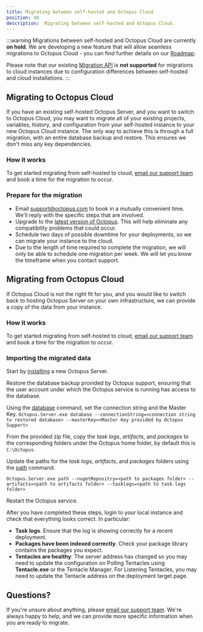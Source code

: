 ```yaml
---
title: Migrating between self-hosted and Octopus Cloud
position: 40
description:  Migrating between self-hosted and Octopus Cloud.
---
```


:::warning
Migrations between self-hosted and Octopus Cloud are currently **on hold**. We are developing a new feature that will allow seamless migrations to Octopus Cloud - you can find further details on our [Roadmap](https://octopus.com/company/roadmap). 

Please note that our existing [Migration API](/docs/octopus-rest-api/migration-api/index.md) is **not supported** for migrations to cloud instances due to configuration differences between self-hosted and cloud installations.
:::

## Migrating to Octopus Cloud

If you have an existing self-hosted Octopus Server, and you want to switch to Octopus Cloud, you may want to migrate all of your existing projects, variables, history, and configuration from your self-hosted instance to your new Octopus Cloud instance. The only way to achieve this is through a full migration, with an entire database backup and restore. This ensures we don't miss any key dependencies.

### How it works

To get started migrating from self-hosted to cloud, [email our support team](mailto:support@octopus.com) and book a time for the migration to occur. 

### Prepare for the migration

- Email [support@octopus.com](mailto:support@octopus.com) to book in a mutually convenient time. We'll reply with the specific steps that are involved.
- Upgrade to the [latest version of Octopus](https://octopus.com/downloads). This will help eliminate any compatibility problems that could occur.
- Schedule two days of possible downtime for your deployments, so we can migrate your instance to the cloud.
- Due to the length of time required to complete the migration, we will only be able to schedule one migration per week. We will let you know the timeframe when you contact support.

## Migrating from Octopus Cloud

If Octopus Cloud is not the right fit for you, and you would like to switch back to hosting Octopus Server on your own infrastructure, we can provide a copy of the data from your instance.

### How it works

To get started migrating from self-hosted to cloud, [email our support team](mailto:support@octopus.com) and book a time for the migration to occur. 

### Importing the migrated data 

Start by [installing](/docs/installation/index.md) a new Octopus Server. 

Restore the database backup provided by Octopus support, ensuring that the user account under which the Octopus service is running has access to the database.

Using the [database](/docs/octopus-rest-api/octopus.server.exe-command-line/database.md) command, set the connection string and the Master Key.
`Octopus.Server.exe database --connectionString=<connection string to restored database> --masterKey=<Master Key provided by Octopus Support>`

From the provided zip file, copy the *task logs*, *artifacts*, and *packages* to the corresponding folders under the Octopus home folder, by default this is `C:\Octopus`.

Update the paths for the *task logs*, *artifacts*, and *packages* folders using the [path](/docs/octopus-rest-api/octopus.server.exe-command-line/path.md) command.

`Octopus.Server.exe path --nugetRepositry=<path to packages folder> --artifacts=<path to artifacts folder> --tasklogs=<path to task logs folder>`

Restart the Octopus service.

After you have completed these steps, login to your local instance and check that everything looks correct. In particular:

- **Task logs**. Ensure that the log is showing correctly for a recent deployment.
- **Packages have been indexed correctly**. Check your package library contains the packages you expect.
- **Tentacles are healthy**: 
    The server address has changed so you may need to update the configuration on Polling Tentacles using **Tentacle.exe** or the Tentacle Manager. For Listening Tentacles, you may need to update the Tentacle address on the deployment target page.

## Questions?

If you're unsure about anything, please [email our support team](mailto:support@octopus.com). We're always happy to help, and we can provide more specific information when you are ready to migrate.
